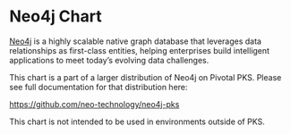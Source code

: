 # Neo4j Chart

[Neo4j](https://neo4j.com/) is a highly scalable native graph database that
leverages data relationships as first-class entities, helping enterprises build
intelligent applications to meet today’s evolving data challenges.

This chart is a part of a larger distribution of Neo4j on Pivotal PKS.  Please see 
full documentation for that distribution here:

https://github.com/neo-technology/neo4j-pks

This chart is not intended to be used in environments outside of PKS.